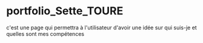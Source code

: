 # portfolio_Sette_TOURE
 c'est une page qui permettra à l'utilisateur d'avoir une idée sur qui suis-je et quelles sont mes compétences 
